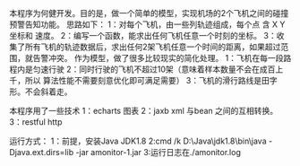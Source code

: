 本程序为何健开发。目的是，做一个简单的模型，实现机场的2个飞机之间的碰撞预警告知功能。
思路如下：
1：对每个飞机，由一些列轨迹组成，每个点 含 X Y坐标和 速度。
2：编写一个函数，能求出任何飞机任意一个时刻的坐标。
3：收集了所有飞机的轨迹数据后，求出任何2架飞机任意一个时间的距离，如果超过范围，就告警冲突。
作为模型，做了很多比较现实的简化处理。
1：飞机在每一段路程内是匀速行驶
2：同时行驶的飞机不超过10架（意味着样本数量不会在成百上千，所以 算法性能不需要刻意优化即可满足需要）
3：飞机的滑行路线是田字形。不会斜着走。

本程序用了一些技术
1：echarts 图表
2：jaxb xml 与bean 之间的互相转换。
3：restful http

运行方式：
1：前提，安装Java JDK1.8
2:cmd /k D:\Java\jdk1.8\bin\java -Djava.ext.dirs=lib -jar amonitor-1.jar
3:运行日志在./amonitor.log